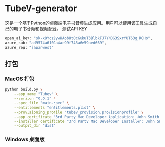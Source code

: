 # TubeV-generator

这是一个基于Python的桌面端电子书音频生成应用。用户可以使用该工具生成自己的电子书音频和视频配音。
测试API KEY
```bash
open_ai_key: "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", 
azure_sub: "ad9574a6101a4ac99f743a6e59aed669",
azure_reg: "japanwest"
```

## 打包

### MacOS 打包
```bash
python build.py \
    --app_name "Tubev" \
    --version "0.0.1" \
    --spec_file "main.spec" \
    --entitlements "entitlements.plist" \
    --provisioning_profile "tubev_provision.provisionprofile" \
    --app_certificate "3rd Party Mac Developer Application: John Smith (L42TK32G7A)" \
    --installer_certificate "3rd Party Mac Developer Installer: John Smith (L42TK32G7A)" \
    --output_dir "dist"
```

### Windows 桌面版


